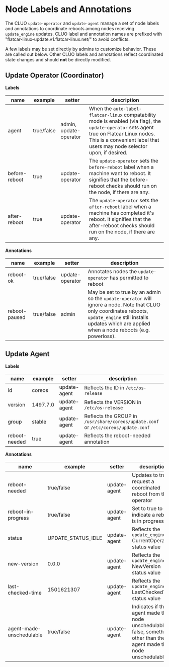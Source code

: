 # Node Labels and Annotations

The CLUO `update-operator` and `update-agent` manage a set of node labels and annotations to coordinate reboots among nodes receiving `update_engine` updates. CLUO label and annotation names are prefixed with "flatcar-linux-update.v1.flatcar-linux.net/" to avoid conflicts.

A few labels may be set directly by admins to customize behavior. These are called out below. Other CLUO labels and annotations reflect coordinated state changes and should **not** be directly modified.

## Update Operator (Coordinator)

**Labels**

| name  | example    | setter | description |
|-------|------------|--------|---------------|
| agent | true/false | admin, update-operator | When the `auto-label-flatcar-linux` compatability mode is enabled (via flag), the `update-operator` sets agent true on Flatcar Linux nodes. This is a convenient label that users may node selector upon, if desired. |
| before-reboot | true | update-operator | The `update-operator` sets the `before-reboot` label when a machine want to reboot. It signifies that the before-reboot checks should run on the node, if there are any. |
| after-reboot | true | update-operator | The `update-operator` sets the `after-reboot` label when a machine has completed it's reboot. It signifies that the after-reboot checks should run on the node, if there are any. |

**Annotations**

| name      | example    | setter | description |
|-----------|------------|--------|-------------|
| reboot-ok | true/false | update-operator | Annotates nodes the `update-operator` has permitted to reboot |
| reboot-paused  | true/false | admin | May be set to true by an admin so the `update-operator` will ignore a node. Note that CLUO only coordinates reboots, `update_engine` still installs updates which are applied when a node reboots (e.g. powerloss). |

## Update Agent

**Labels**

| name | example | setter           | description |
|------|---------|------------------|-------------|
| id   | coreos  |  update-agent    | Reflects the ID in `/etc/os-release` |
| version | 1497.7.0 | update-agent | Reflects the VERSION in `/etc/os-release` |
| group | stable | update-agent     | Reflects the GROUP in `/usr/share/coreos/update.conf` or `/etc/coreos/update.conf` |
| reboot-needed | true | update-agent | Reflects the reboot-needed annotation |

**Annotations**

| name | example | setter           | description |
|------|---------|------------------|-------------|
| reboot-needed  | true/false | update-agent | Updates to true to request a coordinated reboot from the operator |
| reboot-in-progress | true/false | update-agent | Set to true to indicate a reboot is in progress |
| status | UPDATE_STATUS_IDLE | update-agent | Reflects the `update_engine` CurrentOperation status value |
| new-version       | 0.0.0      | update-agent | Reflects the `update_engine` NewVersion status value |
| last-checked-time | 1501621307 | update-agent | Reflects the `update_engine` LastCheckedTime status value |
| agent-made-unschedulable | true/false | update-agent | Indicates if the agent made the node unschedulable. If false, something other than the agent made the node unschedulable |

